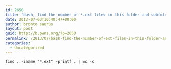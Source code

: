 ```yaml
---
id: 2650
title: 'bash, find the number of *.ext files in this folder and subfolders'
date: 2013-07-03T16:40:47+00:00
author: bronto saurus
layout: post
guid: http://b.pwnz.org/?p=2650
permalink: /2013/07/bash-find-the-number-of-ext-files-in-this-folder-and-subfolders/
categories:
  - Uncategorized
---
```

`find . -iname "*.ext" -printf . | wc -c`